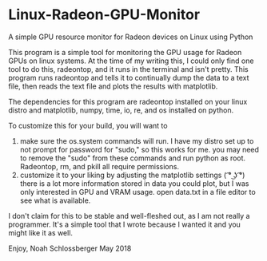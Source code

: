 # Linux-Radeon-GPU-Monitor
A simple GPU resource monitor for Radeon devices on Linux using Python

This program is a simple tool for monitoring the GPU usage for Radeon GPUs on linux systems.
At the time of my writing this, I could only find one tool to do this, radeontop, and it runs in the terminal and isn't pretty.
This program runs radeontop and tells it to continually dump the data to a text file, then reads the text file and plots the results with matplotlib.

The dependencies for this program are radeontop installed on your linux distro
and matplotlib, numpy, time, io, re, and os installed on python.

To customize this for your build, you will want to

1. make sure the os.system commands will run. I have my distro set up to not prompt for password for "sudo," so this works for me.
   you may need to remove the "sudo" from these commands and run python as root. Radeontop, rm, and pkill all require permissions.
2. customize it to your liking by adjusting the matplotlib settings ( ͡° ͜ʖ ͡°)
   there is a lot more information stored in data you could plot, but I was only interested in GPU and VRAM usage.
   open data.txt in a file editor to see what is available.

I don't claim for this to be stable and well-fleshed out, as I am not really a programmer.
It's a simple tool that I wrote because I wanted it and you might like it as well.

Enjoy,
Noah Schlossberger
May 2018
